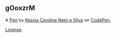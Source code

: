 gOoxzrM
-------


A [Pen](https://codepen.io/Kessiacarol/pen/gOoxzrM) by [Kessia Caroline Neto e Silva](https://codepen.io/Kessiacarol) on [CodePen](https://codepen.io).

[License](https://codepen.io/license/pen/gOoxzrM).